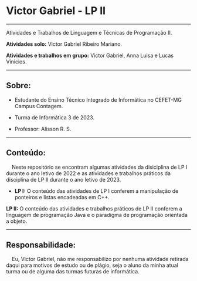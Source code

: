 # Victor Gabriel - LP II

---

Atividades e Trabalhos de Linguagem e Técnicas de Programação II.

**Atividades solo:** Victor Gabriel Ribeiro Mariano.

**Atividades e trabalhos em grupo:** Victor Gabriel, Anna Luisa e Lucas Vinicios.

---

## Sobre:

- Estudante do Ensino Técnico Integrado de Informática no CEFET-MG Campus Contagem.
  
- Turma de Informática 3 de 2023.
  
- Professor: Alisson R. S.
  

---

## Conteúdo:

    Neste repositório se encontram algumas atividades da disiciplina de LP I durante o ano letivo de 2022 e as atividades e trabalhos práticos da disciplina de LP II durante o ano letivo de 2023.

- **LP I:** O conteúdo das atividades de LP I conferem a manipulação de ponteiros e listas encadeadas em C++.
  

**LP II:** O conteúdo das atividades e trabalhos práticos de LP II conferem a linguagem de programação Java e o paradigma de programação orientada a objeto.

---

## Responsabilidade:

    Eu, Victor Gabriel, não me responsabilizo por nenhuma atividade retirada daqui para motivos de estudo ou de plágio, seja o aluno da minha atual turma ou de alguma das turmas futuras de informática.
